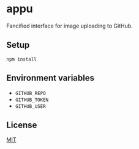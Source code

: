# appu
Fancified interface for image uploading to GitHub.

## Setup
```
npm install
```

## Environment variables
- `GITHUB_REPO`
- `GITHUB_TOKEN`
- `GITHUB_USER`

## License
[MIT](LICENSE.txt)